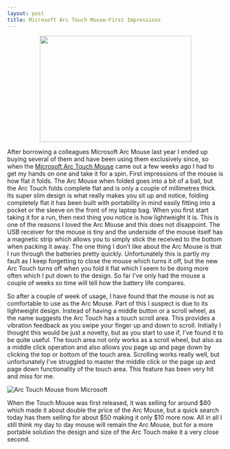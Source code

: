 ```yaml
---
layout: post
title: Microsoft Arc Touch Mouse–First Impressions
---
```

<img style="display:block;float:none;margin:0 auto;" src="http://design-milk.com/images/2010/09/arc-touch-mouse-1.jpg" width="353" height="248" />

After borrowing a colleagues Microsoft Arc Mouse last year I ended up buying several of them and have been using them exclusively since, so when the <a href="http://www.microsoft.com/hardware/arc-touch-tutorial/" target="_blank">Microsoft Arc Touch Mouse</a> came out a few weeks ago I had to get my hands on one and take it for a spin. First impressions of the mouse is how flat it folds. The Arc Mouse when folded goes into a bit of a ball, but the Arc Touch folds complete flat and is only a couple of millimetres thick. Its super slim design is what really makes you sit up and notice, folding completely flat it has been built with portability in mind easily fitting into a pocket or the sleeve on the front of my laptop bag. When you first start taking it for a run, then next thing you notice is how lightweight it is. This is one of the reasons I loved the Arc Mouse and this does not disappoint. The USB receiver for the mouse is tiny and the underside of the mouse itself has a magnetic strip which allows you to simply stick the received to the bottom when packing it away. The one thing I don’t like about the Arc Mouse is that I run through the batteries pretty quickly. Unfortunately this is partly my fault as I keep forgetting to close the mouse which turns it off, but the new Arc Touch turns off when you fold it flat which I seem to be doing more often which I put down to the design. So far I’ve only had the mouse a couple of weeks so time will tell how the battery life compares.

So after a couple of week of usage, I have found that the mouse is not as comfortable to use as the Arc Mouse. Part of this I suspect is due to its lightweight design. Instead of having a middle button or a scroll wheel, as the name suggests the Arc Touch has a touch scroll area. This provides a vibration feedback as you swipe your finger up and down to scroll. Initially I thought this would be just a novelty, but as you start to use if, I’ve found it to be quite useful. The touch area not only works as a scroll wheel, but also as a middle click operation and also allows you page up and page down by clicking the top or bottom of the touch area. Scrolling works really well, but unfortunately I’ve struggled to master the middle click or the page up and page down functionality of the touch area. This feature has been very hit and miss for me.

<img style="display:block;float:none;margin:0 auto;" alt="Arc Touch Mouse from Microsoft" src="http://design-milk.com/images/2010/09/arc-touch-mouse-4.jpg" />

When the Touch Mouse was first released, it was selling for around $80 which made it about double the price of the Arc Mouse, but a quick search today has them selling for about $50 making it only $10 more now. All in all I still think my day to day mouse will remain the Arc Mouse, but for a more portable solution the design and size of the Arc Touch make it a very close second.